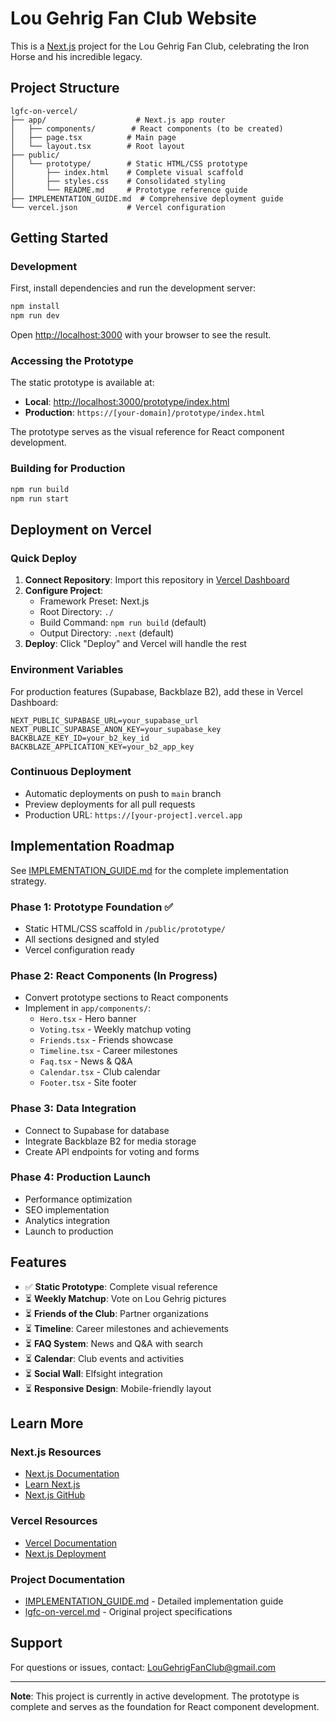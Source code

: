 # Lou Gehrig Fan Club Website

This is a [Next.js](https://nextjs.org) project for the Lou Gehrig Fan Club, celebrating the Iron Horse and his incredible legacy.

## Project Structure

```
lgfc-on-vercel/
├── app/                    # Next.js app router
│   ├── components/        # React components (to be created)
│   ├── page.tsx          # Main page
│   └── layout.tsx        # Root layout
├── public/
│   └── prototype/        # Static HTML/CSS prototype
│       ├── index.html    # Complete visual scaffold
│       ├── styles.css    # Consolidated styling
│       └── README.md     # Prototype reference guide
├── IMPLEMENTATION_GUIDE.md  # Comprehensive deployment guide
└── vercel.json           # Vercel configuration
```

## Getting Started

### Development

First, install dependencies and run the development server:

```bash
npm install
npm run dev
```

Open [http://localhost:3000](http://localhost:3000) with your browser to see the result.

### Accessing the Prototype

The static prototype is available at:
- **Local**: [http://localhost:3000/prototype/index.html](http://localhost:3000/prototype/index.html)
- **Production**: `https://[your-domain]/prototype/index.html`

The prototype serves as the visual reference for React component development.

### Building for Production

```bash
npm run build
npm run start
```

## Deployment on Vercel

### Quick Deploy

1. **Connect Repository**: Import this repository in [Vercel Dashboard](https://vercel.com/new)
2. **Configure Project**:
   - Framework Preset: Next.js
   - Root Directory: `./`
   - Build Command: `npm run build` (default)
   - Output Directory: `.next` (default)
3. **Deploy**: Click "Deploy" and Vercel will handle the rest

### Environment Variables

For production features (Supabase, Backblaze B2), add these in Vercel Dashboard:

```
NEXT_PUBLIC_SUPABASE_URL=your_supabase_url
NEXT_PUBLIC_SUPABASE_ANON_KEY=your_supabase_key
BACKBLAZE_KEY_ID=your_b2_key_id
BACKBLAZE_APPLICATION_KEY=your_b2_app_key
```

### Continuous Deployment

- Automatic deployments on push to `main` branch
- Preview deployments for all pull requests
- Production URL: `https://[your-project].vercel.app`

## Implementation Roadmap

See [IMPLEMENTATION_GUIDE.md](./IMPLEMENTATION_GUIDE.md) for the complete implementation strategy.

### Phase 1: Prototype Foundation ✅
- Static HTML/CSS scaffold in `/public/prototype/`
- All sections designed and styled
- Vercel configuration ready

### Phase 2: React Components (In Progress)
- Convert prototype sections to React components
- Implement in `app/components/`:
  - `Hero.tsx` - Hero banner
  - `Voting.tsx` - Weekly matchup voting
  - `Friends.tsx` - Friends showcase
  - `Timeline.tsx` - Career milestones
  - `Faq.tsx` - News & Q&A
  - `Calendar.tsx` - Club calendar
  - `Footer.tsx` - Site footer

### Phase 3: Data Integration
- Connect to Supabase for database
- Integrate Backblaze B2 for media storage
- Create API endpoints for voting and forms

### Phase 4: Production Launch
- Performance optimization
- SEO implementation
- Analytics integration
- Launch to production

## Features

- ✅ **Static Prototype**: Complete visual reference
- ⏳ **Weekly Matchup**: Vote on Lou Gehrig pictures
- ⏳ **Friends of the Club**: Partner organizations
- ⏳ **Timeline**: Career milestones and achievements
- ⏳ **FAQ System**: News and Q&A with search
- ⏳ **Calendar**: Club events and activities
- ⏳ **Social Wall**: Elfsight integration
- ⏳ **Responsive Design**: Mobile-friendly layout

## Learn More

### Next.js Resources
- [Next.js Documentation](https://nextjs.org/docs)
- [Learn Next.js](https://nextjs.org/learn)
- [Next.js GitHub](https://github.com/vercel/next.js)

### Vercel Resources
- [Vercel Documentation](https://vercel.com/docs)
- [Next.js Deployment](https://nextjs.org/docs/app/building-your-application/deploying)

### Project Documentation
- [IMPLEMENTATION_GUIDE.md](./IMPLEMENTATION_GUIDE.md) - Detailed implementation guide
- [lgfc-on-vercel.md](./lgfc-on-vercel.md) - Original project specifications

## Support

For questions or issues, contact: LouGehrigFanClub@gmail.com

---

**Note**: This project is currently in active development. The prototype is complete and serves as the foundation for React component development.
